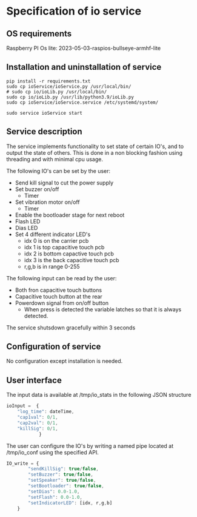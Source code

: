 
# Specification of io service

## OS requirements

Raspberry PI Os lite:  2023-05-03-raspios-bullseye-armhf-lite

## Installation and uninstallation of service

```
pip install -r requirements.txt
sudo cp ioService/ioService.py /usr/local/bin/
# sudo cp io/ioLib.py /usr/local/bin/
sudo cp io/ioLib.py /usr/lib/python3.9/ioLib.py
sudo cp ioService/ioService.service /etc/systemd/system/

sudo service ioService start
```


## Service description
The service implements functionality to set state of certain IO's, and to output the state of others. This is done in a non blocking fashion using threading and with minimal cpu usage.

The following IO's can be set by the user:
- Send kill signal to cut the power supply
- Set buzzer on/off
  - Timer
- Set vibration motor on/off
  - Timer  
- Enable the bootloader stage for next reboot
- Flash LED
- Dias LED
- Set 4 different indicator LED's
  - idx 0 is on the carrier pcb
  - idx 1 is top capacitive touch pcb
  - idx 2 is bottom capactive touch pcb
  - idx 3 is the back capacitive touch pcb
  - r,g,b is in range 0-255

The following input can be read by the user:
- Both fron capacitive touch buttons
- Capacitive touch button at the rear
- Powerdown signal from on/off button
  - When press is detected the variable latches so that it is always detected.

The service shutsdown gracefully within 3 seconds

## Configuration of service
No configuration except installation is needed.

## User interface


The input data is available at /tmp/io_stats in the following JSON structure 
```javascript
ioInput =  {
    "log_time": dateTime,
    "cap1val": 0/1,
    "cap2val": 0/1,
    "killSig": 0/1,
            }     
```

The user can configure the IO's by writing a named pipe located at /tmp/io_conf using the specified API.
```javascript
IO_write = {
        "sendKillSig": true/false,
        "setBuzzer": true/false,
        "setSpeaker": true/false,
        "setBootloader": true/false,
        "setDias": 0.0-1.0,
        "setFlash": 0.0-1.0,
        "setIndicatorLED": [idx, r,g,b]
    }
```

